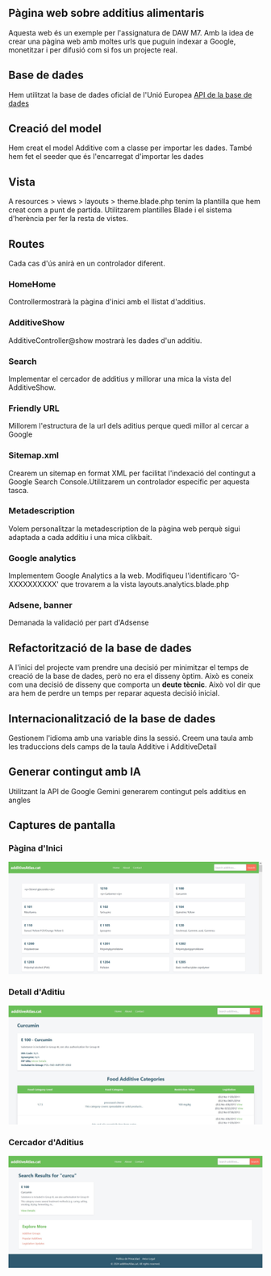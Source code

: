 ## Pàgina web sobre additius alimentaris
Aquesta web és un exemple per l'assignatura de DAW M7.
Amb la idea de crear una pàgina web amb moltes urls que puguin indexar a Google, monetitzar i per difusió com si fos un projecte real.

## Base de dades
Hem utilitzat la base de dades oficial de l'Unió Europea
[API de la base de dades](https://developer.datalake.sante.service.ec.europa.eu/api-details#api=228d6fda-9092-4c25-af9a-d537666ed0e5&operation=ea5e05d1-f567-4ed2-a316-b9466fd2f6e6)

## Creació del model
Hem creat el model Additive com a classe per importar les dades. També hem fet el seeder que és l'encarregat d'importar les dades

## Vista
A resources > views > layouts > theme.blade.php tenim la plantilla que hem creat com a punt de partida. Utilitzarem plantilles Blade i el sistema d'herència per fer la resta de vistes.

## Routes
Cada cas d'ús anirà en un controlador diferent.

### HomeHome
Controllermostrarà la pàgina d'inici amb el llistat d'additius.

### AdditiveShow
AdditiveController@show mostrarà les dades d'un additiu.

### Search
Implementar el cercador de additius y millorar una mica la vista del AdditiveShow.

### Friendly URL
Millorem l'estructura de la url dels aditius perque quedi millor al cercar a Google

### Sitemap.xml
Crearem un sitemap en format XML per facilitat l'indexació del contingut a Google Search Console.Utilitzarem un controlador específic per aquesta tasca.

### Metadescription
Volem personalitzar la metadescription de la pàgina web perquè sigui adaptada a cada additiu i una mica clikbait.

### Google analytics
Implementem Google Analytics a la web. Modifiqueu l'identificaro 'G-XXXXXXXXXX' que trovarem a la vista layouts.analytics.blade.php

### Adsene, banner
Demanada la validació per part d'Adsense

## Refactorització de la base de dades
A l'inici del projecte vam prendre una decisió per minimitzar el temps de creació de la base de dades, però no era el disseny òptim. Això es coneix com una decisió de disseny que comporta un **deute tècnic**. Això vol dir que ara hem de perdre un temps per reparar aquesta decisió inicial.

## Internacionalització de la base de dades
Gestionem l'idioma amb una variable dins la sessió.
Creem una taula amb les traduccions dels camps de la taula Additive i AdditiveDetail

## Generar contingut amb IA
Utilitzant la API de Google Gemini generarem contingut pels additius en angles

## Captures de pantalla

### Pàgina d'Inici
![Inici](images/home.jpg)

### Detall d'Aditiu
![Detall d'additiu](images/additive.jpg)

### Cercador d'Aditius
![Cercador](images/search.jpg)